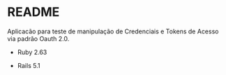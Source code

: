 # README

Aplicacão para teste de manipulação de Credenciais e Tokens de Acesso via padrão Oauth 2.0.

* Ruby 2.63

* Rails 5.1
